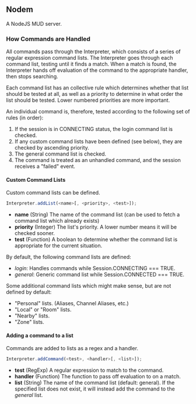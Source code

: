 Nodem
-----
A NodeJS MUD server.

### How Commands are Handled
All commands pass through the Interpreter, which consists of a series of
regular expression command lists.  The Interpreter goes through each command
list, testing until it finds a match.  When a match is found, the Interpreter
hands off evaluation of the command to the appropriate handler, then stops
searching.

Each command list has an collective rule which determines whether that list
should be tested at all, as well as a priority to determine in what order
the list should be tested.  Lower numbered priorities are more important.

An individual command is, therefore, tested according to the following set
of rules (in order):
  1. If the session is in CONNECTING status, the login command list is
      checked.
  2. If any custom command lists have been defined (see below), they are
      checked by ascending priority.
  3. The general command list is checked.
  4. The command is treated as an unhandled command, and the session receives
      a "failed" event.

#### Custom Command Lists
Custom command lists can be defined.

```javascript
Interpreter.addList(<name>[, <priority>, <test>]);
```

  * **name** (String) The name of the command list (can be used to fetch a
      command list which already exists)
  * **priority** (Integer) The list's priority.  A lower number means it will
      be checked sooner.
  * **test** (Function) A boolean to determine whether the command list is
      appropriate for the current situation.

By default, the following command lists are defined:
  * _login_: Handles commands while Session.CONNECTING === TRUE.
  * _general_: Generic command list while Session.CONNECTED === TRUE.

Some additional command lists which might make sense, but are not defined by default:
  * "Personal" lists. (Aliases, Channel Aliases, etc.)
  * "Local" or "Room" lists.
  * "Nearby" lists.
  * "Zone" lists.

#### Adding a command to a list
Commands are added to lists as a regex and a handler.

```javascript
Interpreter.addCommand(<test>, <handler>[, <list>]);
```

  * **test** (RegExp) A regular expression to match to the command.
  * **handler** (Function) The function to pass off evaluation to on a match.
  * **list** (String) The name of the command list (default: general).  If the
      specified list does not exist, it will instead add the command to the
      _general_ list.
